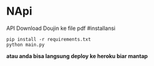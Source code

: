 # NApi
API Download Doujin ke file pdf
#installansi
```
pip install -r requirements.txt
python main.py
```
<b>atau anda bisa langsung deploy ke heroku biar mantap</b>
